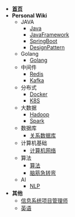 - [**首页**](/)
- **Personal Wiki**
  - JAVA
    - [Java](Java/Java.md)
    - [JavaFramework](Java/JavaFramework.md)
    - [SpringBoot](Java/Springboot)
    - [DesignPattern](Java/DP.md)
  - Golang
    - [Golang](Golang/go.md)
  - 中间件
    - [Redis](Tool/Redis.md)
    - [Kafka](Tool/Kafaka.md)
  - 分布式
    - [Docker](DSTB/Docker.md)
    - [K8S](DSTB/K8S.md)
  - 大数据
    - [Hadoop](BigData/Hadoop.md)
    - [Spark](BigData/Spark.md)
  - 数据库
    - [关系数据库](数据库/DB.md)
  - 计算机基础
    - [计算机网络](计算机基础/计算机网络.md)
  - 算法
    - [算法](算法/Algorithm.md)
    - [脑筋急转弯](算法/脑筋急转弯.md)
  - AI
    - [NLP](AI/NLP.md)
- **其他**
  - [信息系统项目管理师](other/高项.md)
  - [英语](other/English.md)
